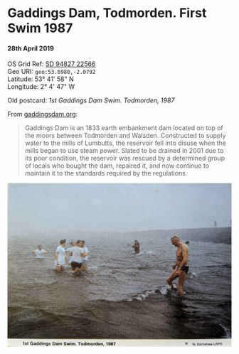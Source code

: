 # Gaddings Dam, Todmorden. First Swim 1987
#### 28th April 2019  
OS Grid Ref: [SD 94827 22566](https://www.ordnancesurvey.co.uk/osmaps/54.59153647477209,-2.760190210819311,17.723546981811523/pin/)  
Geo URI: `geo:53.6980,-2.0792`  
Latitude: 53° 41' 58" N  
Longitude: 2° 4' 47" W

Old postcard: _1st Gaddings Dam Swim. Todmorden, 1987_

From [gaddingsdam.org](https://www.gaddingsdam.org/):

> Gaddings Dam is an 1833 earth embankment dam located on top of the moors between Todmorden and Walsden. Constructed to supply water to the mills of Lumbutts, the reservoir fell into disuse when the mills began to use steam power.
Slated to be drained in 2001 due to its poor condition, the reservoir was rescued by a determined group of locals who bought the dam, repaired it, and now continue to maintain it to the standards required by the regulations.

![Gaddings Dam First Swim](gaddings_first_swim.jpg)   
